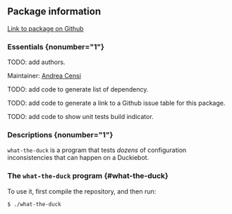 <div id='what_the_duck-autogenerated' markdown='1'>


<!-- do not edit this file, autogenerated -->

## Package information 

[Link to package on Github](github:org=duckietown,repo=Software,path=00-infrastructure/what_the_duck,branch=master)

### Essentials {nonumber="1"}

TODO: add authors.

Maintainer: [Andrea Censi](mailto:acensi@idsc.mavt.ethz.edu)

TODO: add code to generate list of dependency.

TODO: add code to generate a link to a Github issue table for this package.

TODO: add code to show unit tests build indicator.

### Descriptions {nonumber="1"}



`what-the-duck` is a program that tests *dozens* of configuration
inconsistencies that can happen on a Duckiebot.

### The `what-the-duck` program {#what-the-duck}

To use it, first compile the repository, and then run:

    $ ./what-the-duck
    




</div>

